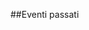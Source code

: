 ##Eventi passati
<link rel="import" href="../bower_components/eventbrite-events/eventbrite-events.html">
<eventbrite-events data-url="data/events.json"></eventbrite-events>
